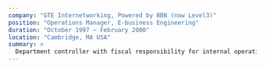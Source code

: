 ```yaml
---
company: "GTE Internetworking, Powered by BBN (now Level3)"
position: "Operations Manager, E-business Engineering"
duration: "October 1997 – February 2000"
location: "Cambridge, MA USA"
summary: >
  Department controller with fiscal responsibility for internal operations and project budgets. Led the roll-out of a customizable Internet-based knowledge management product. Primary project coordinator for alpha implementations. Launched an e-business consulting and implementation group within the company connecting custom web application development with the company's core internetworking products. 
---
```

